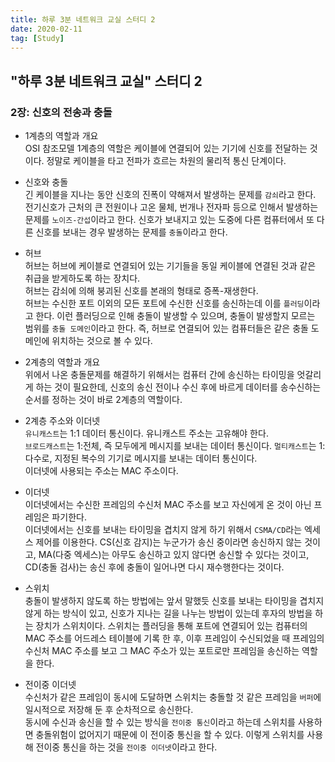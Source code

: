 ```yaml
---
title: 하루 3분 네트워크 교실 스터디 2
date: 2020-02-11
tag: [Study]
---
```


## "하루 3분 네트워크 교실" 스터디 2

### 2장: 신호의 전송과 충돌

- 1계층의 역할과 개요  
  OSI 참조모델 1계층의 역할은 케이블에 연결되어 있는 기기에 신호를 전달하는 것이다. 정말로 케이블을 타고 전파가 흐르는 차원의 물리적 통신 단계이다.
  
- 신호와 충돌  
  긴 케이블을 지나는 동안 신호의 진폭이 약해져서 발생하는 문제를 `감쇠`라고 한다.  
  전기신호가 근처의 큰 전원이나 고온 물체, 번개나 전자파 등으로 인해서 발생하는 문제를 `노이즈-간섭`이라고 한다.
  신호가 보내지고 있는 도중에 다른 컴퓨터에서 또 다른 신호를 보내는 경우 발생하는 문제를 `충돌`이라고 한다.
  
- 허브  
  허브는 허브에 케이블로 연결되어 있는 기기들을 동일 케이블에 연결된 것과 같은 취급을 받게하도록 하는 장치다.  
  허브는 감쇠에 의해 붕괴된 신호를 본래의 형태로 증폭-재생한다.  
  허브는 수신한 포트 이외의 모든 포트에 수신한 신호를 송신하는데 이를 `플러딩`이라고 한다. 이런 플러딩으로 인해 충돌이 발생할 수 있으며, 충돌이 발생할지 모르는 범위를 `충돌 도메인`이라고 한다. 즉, 허브로 연결되어 있는 컴퓨터들은 같은 충돌 도메인에 위치하는 것으로 볼 수 있다.
  
- 2계층의 역할과 개요  
  위에서 나온 충돌문제를 해결하기 위해서는 컴퓨터 간에 송신하는 타이밍을 엇갈리게 하는 것이 필요한데, 신호의 송신 전이나 수신 후에 바르게 데이터를 송수신하는 순서를 정하는 것이 바로 2계층의 역할이다.
  
- 2계층 주소와 이더넷  
  `유니캐스트`는 1:1 데이터 통신이다. 유니캐스트 주소는 고유해야 한다.  
  `브로드캐스트`는 1:전체, 즉 모두에게 메시지를 보내는 데이터 통신이다.
  `멀티캐스트`는 1:다수로, 지정된 복수의 기기로 메시지를 보내는 데이터 통신이다.  
  이더넷에 사용되는 주소는 MAC 주소이다.
  
- 이더넷  
  이더넷에서는 수신한 프레임의 수신처 MAC 주소를 보고 자신에게 온 것이 아닌 프레임은 파기한다.  
  이더넷에서는 신호를 보내는 타이밍을 겹치지 않게 하기 위해서 `CSMA/CD`라는 엑세스 제어를 이용한다. CS(신호 감지)는 누군가가 송신 중이라면 송신하지 않는 것이고, MA(다중 엑세스)는 아무도 송신하고 있지 않다면 송신할 수 있다는 것이고, CD(충돌 검사)는 송신 후에 충돌이 일어나면 다시 재수행한다는 것이다.
  
- 스위치  
  충돌이 발생하지 않도록 하는 방법에는 앞서 말했듯 신호를 보내는 타이밍을 겹치지 않게 하는 방식이 있고, 신호가 지나는 길을 나누는 방법이 있는데 후자의 방법을 하는 장치가 스위치이다. 스위치는 플러딩을 통해 포트에 연결되어 있는 컴퓨터의 MAC 주소를 어드레스 테이블에 기록 한 후, 이후 프레임이 수신되었을 때 프레임의 수신처 MAC 주소를 보고 그 MAC 주소가 있는 포트로만 프레임을 송신하는 역할을 한다.
  
- 전이중 이더넷  
  수신처가 같은 프레임이 동시에 도달하면 스위치는 충돌할 것 같은 프레임을 `버퍼`에 일시적으로 저장해 둔 후 순차적으로 송신한다.  
  동시에 수신과 송신을 할 수 있는 방식을 `전이중 통신`이라고 하는데 스위치를 사용하면 충돌위험이 없어지기 때문에 이 전이중 통신을 할 수 있다. 이렇게 스위치를 사용해 전이중 통신을 하는 것을 `전이중 이더넷`이라고 한다.
